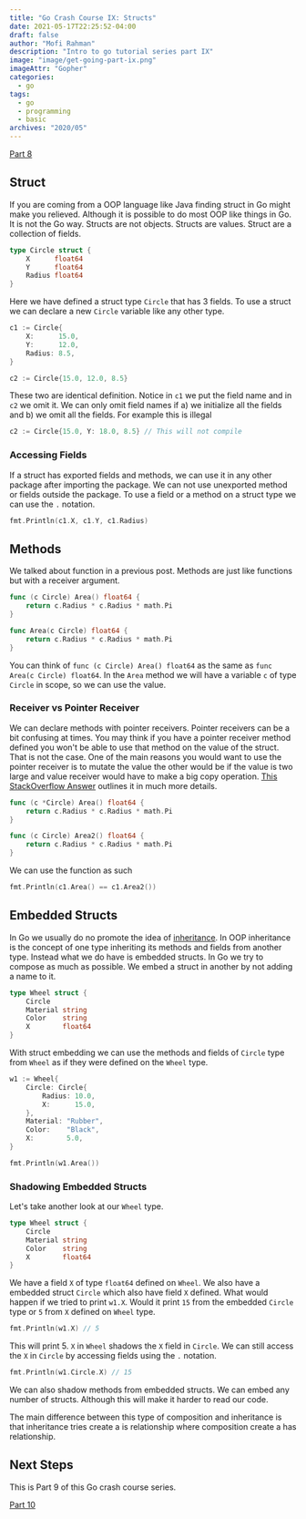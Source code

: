 ```yaml
---
title: "Go Crash Course IX: Structs"
date: 2021-05-17T22:25:52-04:00
draft: false
author: "Mofi Rahman"
description: "Intro to go tutorial series part IX"
image: "image/get-going-part-ix.png"
imageAttr: "Gopher"
categories:
  - go
tags:
  - go
  - programming
  - basic
archives: "2020/05"
---
```


[Part 8](/posts/go-crash-course-viii/)

## Struct

If you are coming from a OOP language like Java finding struct in Go might make you relieved. Although it is possible to do most OOP like things in Go. It is not the Go way. Structs are not objects. Structs are values. Struct are a collection of fields.

```go
type Circle struct {
	X      float64
	Y      float64
	Radius float64
}
```

Here we have defined a struct type `Circle` that has 3 fields. To use a struct we can declare a new `Circle` variable like any other type. 

```go
c1 := Circle{
	X:      15.0,
	Y:      12.0,
	Radius: 8.5,
}

c2 := Circle{15.0, 12.0, 8.5}
```

These two are identical definition. Notice in `c1` we put the field name and in `c2` we omit it. We can only omit field names if a) we initialize all the fields and b) we omit all the fields. For example this is illegal

```go
c2 := Circle{15.0, Y: 18.0, 8.5} // This will not compile
```

### Accessing Fields

If a struct has exported fields and methods, we can use it in any other package after importing the package. We can not use unexported method or fields outside the package. To use a field or a method on a struct type we can use the `.` notation. 

```go
fmt.Println(c1.X, c1.Y, c1.Radius)
```

## Methods

We talked about function in a previous post. Methods are just like functions but with a receiver argument.

```go
func (c Circle) Area() float64 {
	return c.Radius * c.Radius * math.Pi
}

func Area(c Circle) float64 {
	return c.Radius * c.Radius * math.Pi
}
```

You can think of `func (c Circle) Area() float64` as the same as `func Area(c Circle) float64`. In the `Area` method we will have a variable `c` of type `Circle` in scope, so we can use the value. 

### Receiver vs Pointer Receiver

We can declare methods with pointer receivers. Pointer receivers can be a bit confusing at times. You may think if you have a pointer receiver method defined you won't be able to use that method on the value of the struct. That is not the case. One of the main reasons you would want to use the pointer receiver is to mutate the value the other would be if the value is two large and value receiver would have to make a big copy operation. [This StackOverflow Answer](https://stackoverflow.com/a/27775558/10272405) outlines it in much more details.  

```go
func (c *Circle) Area() float64 {
	return c.Radius * c.Radius * math.Pi
}

func (c Circle) Area2() float64 {
	return c.Radius * c.Radius * math.Pi
}
```

We can use the function as such

```go
fmt.Println(c1.Area() == c1.Area2())
```

## Embedded Structs

In Go we usually do no promote the idea of [inheritance](https://en.wikipedia.org/wiki/Inheritance_(object-oriented_programming)). In OOP inheritance is the concept of one type inheriting its methods and fields from another type.   Instead what we do have is embedded structs. In Go we try to compose as much as possible. We embed a struct in another by not adding a name to it.

```go
type Wheel struct {
	Circle
	Material string
	Color    string
	X        float64
}
```

With struct embedding we can use the methods and fields of `Circle` type from `Wheel` as if they were defined on the `Wheel` type. 

```go
w1 := Wheel{
	Circle: Circle{
		Radius: 10.0,
		X:      15.0,
	},
	Material: "Rubber",
	Color:    "Black",
	X:        5.0,
}

fmt.Println(w1.Area())
```

### Shadowing Embedded Structs

Let's take another look at our `Wheel` type.

```go
type Wheel struct {
	Circle
	Material string
	Color    string
	X        float64
}
```

We have a field `X` of type `float64` defined on `Wheel`. We also have a embedded struct `Circle` which also have field `X` defined. What would happen if we tried to print `w1.X`. Would it print `15` from the embedded `Circle` type or `5` from `X` defined on `Wheel` type. 

```go
fmt.Println(w1.X) // 5
```

This will print 5. `X` in `Wheel` shadows the `X` field in `Circle`. We can still access the `X` in `Circle` by accessing fields using the `.` notation.

```go
fmt.Println(w1.Circle.X) // 15
```

We can also shadow methods from embedded structs. We can embed any number of structs. Although this will make it harder to read our code.

The main difference between this type of composition and inheritance is that inheritance tries create a is relationship where composition create a has relationship. 

## Next Steps

This is Part 9 of this Go crash course series.

[Part 10](/posts/go-crash-course-x/)
